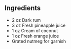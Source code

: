 Ingredients
-----------

- 2 oz Dark rum
- 3 oz Fresh pineapple juice
- 1 oz Cream of coconut
- 1 oz Fresh orange juice
- Grated nutmeg for garnish
